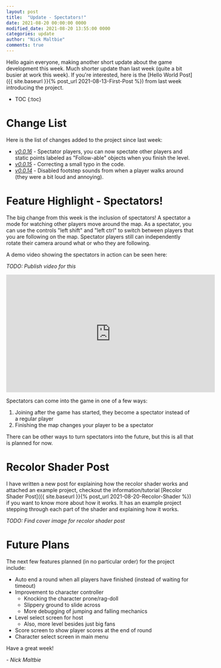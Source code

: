 ```yaml
---
layout: post
title:  "Update - Spectators!"
date: 2021-08-20 00:00:00 0000
modified_date: 2021-08-20 13:55:00 0000
categories: update
author: "Nick Maltbie"
comments: true
---
```


Hello again everyone, making another short update about the game development this week. Much shorter update than last
week (quite a bit busier at work this week). If you're interested, here is the 
[Hello World Post]({{ site.baseurl }}{% post_url 2021-08-13-First-Post %}) from last week introducing the project.

* TOC
{:toc}

# Change List

Here is the list of changes added to the project since last week:
* *[v0.0.16](https://github.com/nicholas-maltbie/FallingParkour/pull/18)* - Spectator players, you can now spectate
  other players and static points labeled as "Follow-able" objects when you finish the level.
* *[v0.0.15](https://github.com/nicholas-maltbie/FallingParkour/pull/17)* - Correcting a small typo in the code.
* *[v0.0.14](https://github.com/nicholas-maltbie/FallingParkour/pull/16)* - Disabled footstep sounds from when a player
  walks around (they were a bit loud and annoying).

# Feature Highlight - Spectators!

The big change from this week is the inclusion of spectators! A spectator a mode for watching other players move around
the map. As a spectator, you can use the controls "left shift" and "left ctrl" to switch between players that you are
following on the map. Spectator players still can independently rotate their camera around what or who they
are following. 

A demo video showing the spectators in action can be seen here:

_TODO: Publish video for this_
<div class="container">
<iframe width="560" height="315" src="https://www.youtube.com/embed/<spectator video>" title="YouTube video player" frameborder="0" allow="accelerometer; autoplay; clipboard-write; encrypted-media; gyroscope; picture-in-picture" allowfullscreen class="video"></iframe>
</div>

Spectators can come into the game in one of a few ways:
1. Joining after the game has started, they become a spectator instead of a regular player
2. Finishing the map changes your player to be a spectator

There can be other ways to turn spectators into the future, but this is all that is planned for now.

# Recolor Shader Post

I have written a new post for explaining how the recolor shader works and attached an example project, checkout the
information/tutorial [Recolor Shader Post]({{ site.baseurl }}{% post_url 2021-08-20-Recolor-Shader %}) if you want to
know more about how it works. It has an example project stepping through each part of the shader and explaining how it
works.

_TODO: Find cover image for recolor shader post_

# Future Plans

The next few features planned (in no particular order) for the project include:
* Auto end a round when all players have finished (instead of waiting for timeout)
* Improvement to character controller
  * Knocking the character prone/rag-doll
  * Slippery ground to slide across
  * More debugging of jumping and falling mechanics
* Level select screen for host
  * Also, more level besides just big fans
* Score screen to show player scores at the end of round
* Character select screen in main menu

Have a great week!

\- _Nick Maltbie_
